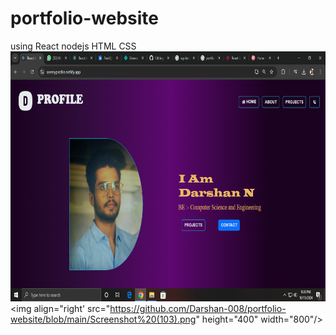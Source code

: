 # portfolio-website
using React nodejs  HTML CSS
<img src="https://github.com/Darshan-008/portfolio-website/blob/main/Screenshot%20(106).png" height="400" width="800"/>
<img align="right' src="https://github.com/Darshan-008/portfolio-website/blob/main/Screenshot%20(103).png" height="400" width="800"/>
